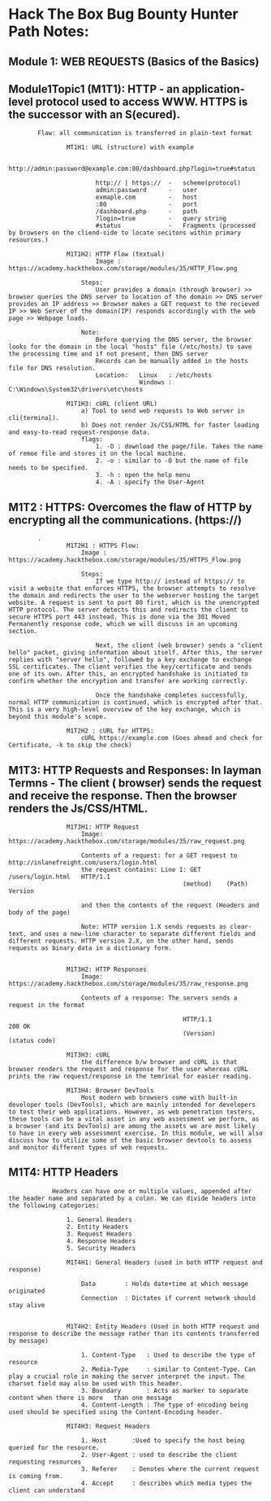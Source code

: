 # Hack The Box Bug Bounty Hunter Path Notes:

## Module 1: WEB REQUESTS (Basics of the Basics)

##		Module1Topic1 (M1T1): HTTP - an application-level protocol used to access WWW. HTTPS is the successor with an S(ecured).
			Flaw: all communication is transferred in plain-text format

					MT1H1: URL (structure) with example

							http://admin:password@example.com:80/dashboard.php?login=true#status

							http:// | https://  -	scheme(protocol)
							admin:password		-	user
							exmaple.com 		-	host
							:80					-	port
							/dashboard.php		-	path
							?login=true			- 	query string
							#status				-	Fragments (processed by browsers on the cliend-side to locate secitons within primary resources.)

					M1T1H2: HTTP Flow (textual)
							Image : https://academy.hackthebox.com/storage/modules/35/HTTP_Flow.png

						Steps: 
							User provides a domain (through browser) >> browser queries the DNS server to location of the domain >> DNS server provides an IP address >> Browser makes a GET request to the recieved IP >> Web Server of the domain(IP) responds accordingly with the web page >> Webpage loads.
		
						Note:
							Before querying the DNS server, the browser looks for the domain in the local "hosts" file (/etc/hosts) to save the processing time and if not present, then DNS server
							Records can be manually added in the hosts file for DNS resolution.
							Location: 	Linux   : /etc/hosts
										Windows : C:\Windows\System32\drivers\etc\hosts

					M1T1H3: cURL (client URL)
						a) Tool to send web requests to Web server in cli(terminal). 
						b) Does not render Js/CSS/HTML for faster loading and easy-to-read request-response data.
						flags: 
							1. -O : download the page/file. Takes the name of remoe file and stores it on the local machine.
							2. -o : similar to -O but the name of file needs to be specified.
							3. -h : open the help menu
							4. -A : specify the User-Agent
		


## M1T2 : HTTPS: Overcomes the flaw of HTTP by encrypting all the communications. (https://)
        	.
					M1T2H1 : HTTPS Flow:
						Image : https://academy.hackthebox.com/storage/modules/35/HTTPS_Flow.png

						Steps: 
							If we type http:// instead of https:// to visit a website that enforces HTTPS, the browser attempts to resolve the domain and redirects the user to the webserver hosting the target website. A request is sent to port 80 first, which is the unencrypted HTTP protocol. The server detects this and redirects the client to secure HTTPS port 443 instead. This is done via the 301 Moved Permanently response code, which we will discuss in an upcoming section.

							Next, the client (web browser) sends a "client hello" packet, giving information about itself. After this, the server replies with "server hello", followed by a key exchange to exchange SSL certificates. The client verifies the key/certificate and sends one of its own. After this, an encrypted handshake is initiated to confirm whether the encryption and transfer are working correctly.

							Once the handshake completes successfully, normal HTTP communication is continued, which is encrypted after that. This is a very high-level overview of the key exchange, which is beyond this module's scope.
		
					M1T2H2 : cURL for HTTPS: 
						cURL https://example.com (Goes ahead and check for Certificate, -k to skip the check)
		
		

## M1T3: HTTP Requests and Responses: In layman Termns - The client ( browser) sends the request 	and receive the response. Then the browser renders the Js/CSS/HTML.


					M1T3H1: HTTP Request
						Image: https://academy.hackthebox.com/storage/modules/35/raw_request.png

						Contents of a request: for a GET request to 		http://inlanefreight.com/users/login.html
						the request contains: Line 1: GET 	/users/login.html 	HTTP/1.1
													(method) 	(Path)			Version
		
						and then the contents of the request (Headers and body of the page)
		
						Note: HTTP version 1.X sends requests as clear-text, and uses a new-line character to separate different fields and different requests. HTTP version 2.X, on the other hand, sends requests as binary data in a dictionary form.
		
		
					M1T3H2: HTTP Responses
						Image: https://academy.hackthebox.com/storage/modules/35/raw_response.png

						Contents of a response: The servers sends a request in the format
		
													HTTP/1.1	 		200	OK
													(Version)		(status code)			
					
					M1T3H3: cURL
						the difference b/w browser and cURL is that browser renders the request and response for the user whereas cURL prints the raw request/response in the temrinal for easier reading.

					M1T3H4: Browser DevTools
						Most modern web browsers come with built-in developer tools (DevTools), which are mainly intended for developers to test their web applications. However, as web penetration testers, these tools can be a vital asset in any web assessment we perform, as a browser (and its DevTools) are among the assets we are most likely to have in every web assessment exercise. In this module, we will also discuss how to utilize some of the basic browser devtools to assess and monitor different types of web requests.
						
## M1T4: HTTP Headers	

				Headers can have one or multiple values, appended after the header name and separated by a colon. We can divide headers into the following categories:

					1. General Headers
					2. Entity Headers
					3. Request Headers
					4. Response Headers
					5. Security Headers
					
					M1T4H1: General Headers (used in both HTTP request and response)
					
						Data	    : Holds date+time at which message originated
						Connection  : Dictates if current network should stay alive
								   
								   
					M1T4H2: Entity Headers (Used in both HTTP request and response to describe the message rather than its contents transferred by message)
					
						1. Content-Type   : Used to describe the type of resource
						2. Media-Type	  : similar to Content-Type. Can play a crucial role in making the server interpret the input. The charset field may also be used with this header.
						3. Boundary	  	  : Acts as marker to separate content when there is more	than one message
						4. Content-Length : The type of encoding being used should be specified using the Content-Encoding header.
						
					M1T4H3: Request Headers
					
						1. Host		  :Used to specify the host being queried for the resource. 
						2. User-Agent : used to describe the client requesting resources
						3. Referer	  : Denotes where the current request is coming from.
						4. Accept	  : describes which media types the client can understand
